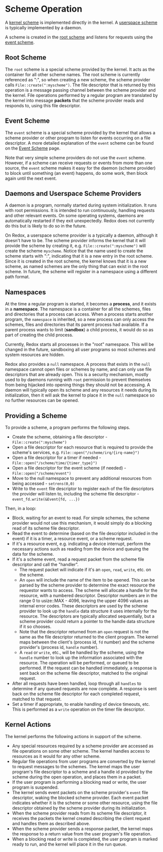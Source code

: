 # Scheme Operation

A [kernel scheme](./schemes.md#kernel-vs-userspace-schemes) is implemented directly in the kernel.
A [userspace scheme](./schemes.md#kernel-vs-userspace-schemes) is typically implemented by a daemon.

A scheme is created in the [root scheme](#root-scheme) and listens for requests using the [event scheme](#event-scheme).

## Root Scheme

The `root` scheme is a special scheme provided by the kernel. It acts as the container for all other scheme names.
The root scheme is currently referenced as ":", so when creating a new scheme, the scheme provider calls `File::create(":myscheme")`.
The file descriptor that is returned by this operation is a message passing channel between the scheme provider and the kernel.
File operations performed by a regular program are translated by the kernel into message **packets** that the scheme provider reads and responds to, using this file descriptor.

## Event Scheme

The `event` scheme is a special scheme provided by the kernel that allows a scheme provider or other program to listen for events occurring on a file descriptor.
A more detailed explanation of the `event` scheme can be found on the [Event Scheme](./event-scheme.md) page.

Note that very simple scheme providers do not use the `event` scheme.
However, if a scheme can receive requests or events from more than one source,
the `event` scheme makes it easy for the daemon (scheme provider) to block until something (an event) happens, do some work, then block again until the next event.

## Daemons and Userspace Scheme Providers

A daemon is a program, normally started during system initialization. It runs with root permissions. It is intended to run continuously, handling requests and other relevant events. On some operating systems, daemons are automatically restarted if they exit unexpectedly. Redox does not currently do this but is likely to do so in the future.

On Redox, a userspace scheme provider is a typically a daemon, although it doesn't have to be.
The scheme provider informs the kernel that it will provide the scheme by creating it, e.g. `File::create(":myscheme")` will create the scheme `myscheme`.
Notice that the name used to create the scheme starts with ":", indicating that it is a new entry in the root scheme.
Since it is created in the root scheme, the kernel knows that it is a new scheme, as named schemes are the only thing that can exist in the root scheme.
In future, the scheme will register in a namespace using a different path format.

## Namespaces

At the time a regular program is started, it becomes a **process**, and it exists in a **namespace**.
The namespace is a container for all the schemes, files and directories that a process can access.
When a process starts another program, the `namespace` is inherited,
so a new process can only access the schemes, files and directories that its parent process had available.
If a parent process wants to limit (**sandbox**) a child process, it would do so as part of creating the child process.

Currently, Redox starts all processes in the "root" namespace.
This will be changed in the future, sandboxing all user programs so most schemes and system resources are hidden.

Redox also provides a `null` namespace.
A process that exists in the `null` namespace cannot open files or schemes by name, and can only use file descriptors that are already open.
This is a security mechanism, mostly used to by daemons running with `root` permission to prevent themselves from being hijacked into opening things they should not be accessing.
A daemon will typically open its scheme and any resources it needs during its initialization,
then it will ask the kernel to place it in the `null` namespace so no further resources can be opened.

## Providing a Scheme

To provide a scheme, a program performs the following steps.

- Create the scheme, obtaining a file descriptor - `File::create(":myscheme")`
- Open a file descriptor for each resource that is required to provide the scheme's services, e.g. `File::open("/scheme/irq/{irq-name}")`
- Open a file descriptor for a timer if needed - `File::open("/scheme/time/{timer_type}")`
- Open a file descriptor for the event scheme (if needed) - `File::open("/scheme/event")`
- Move to the null namespace to prevent any additional resources from being accessed - `setrens(0,0)`
- Write to the `event` file descriptor to register each of the file descriptors the provider will listen to, including the scheme file descriptor - `event_fd.write(&Event{fd, ...})`

Then, in a loop:

- Block, waiting for an event to read. For simple schemes, the scheme provider would not use this mechanism, it would simply do a blocking read of its scheme file descriptor.
- Read the event to determine (based on the file descriptor included in the event) if it is a timer, a resource event, or a scheme request.
- If it's a resource event, e.g. indicating a device interrupt, perform the necessary actions such as reading from the device and queuing the data for the scheme.
- If it's a scheme event, read a request packet from the scheme file descriptor and call the "handler".
  - The request packet will indicate if it's an `open`, `read`, `write`, etc. on the scheme.
  - An `open` will include the name of the item to be opened. This can be parsed by the scheme provider to determine the exact resource the requestor wants to access. The scheme will allocate a handle for the resource, with a numbered descriptor. Descriptor numbers are in the range 0 to usize::MAX - 4096, leaving the upper 4096 values as internal error codes. These descriptors are used by the scheme provider to look up the `handle` data structure it uses internally for the resource. The descriptors are typically allocated sequentially, but a scheme provider could return a pointer to the handle data structure if it so chooses.
  - Note that the descriptor returned from an `open` request is not the same as the file descriptor returned to the client program. The kernel maps between the client's (process id, `fd` number) and the scheme provider's (process id, `handle` number).
  - A `read` or `write`, etc., will be handled by the scheme, using the `handle` number to look up the information associated with the resource. The operation will be performed, or queued to be performed. If the request can be handled immediately, a response is sent back on the scheme file descriptor, matched to the original request.
- After all requests have been handled, loop through all `handles` to determine if any queued requests are now complete. A response is sent back on the scheme file descriptor for each completed request, matched to that request.
- Set a timer if appropriate, to enable handling of device timeouts, etc. This is performed as a `write` operation on the timer file descriptor.

## Kernel Actions

The kernel performs the following actions in support of the scheme.

- Any special resources required by a scheme provider are accessed as file operations on some other scheme. The kernel handles access to resources as it would for any other scheme.
- Regular file operations from user programs are converted by the kernel to request messages to the schemes. The kernel maps the user program's file descriptor to a scheme and a handle id provided by the scheme during the open operation, and places them in a packet.
- If the user program is performing a blocking read or write, the user program is suspended.
- The kernel sends event packets on the scheme provider's `event` file descriptor, waking the blocked scheme provider. Each event packet indicates whether it is the scheme or some other resource, using the file descriptor obtained by the scheme provider during its initialization.
- When the scheme provider reads from its scheme file descriptor, it receives the packets the kernel created describing the client request and handles them as described above.
- When the scheme provider sends a response packet, the kernel maps the response to a return value from the user program's file operation.
- When a blocking read or write is completed, the user program is marked ready to run, and the kernel will place it in the run queue.
